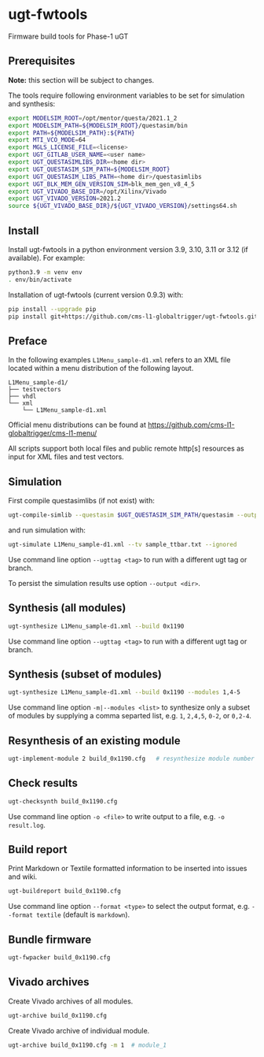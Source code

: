 # ugt-fwtools

Firmware build tools for Phase-1 uGT

## Prerequisites

**Note:** this section will be subject to changes.

The tools require following environment variables to be set
for simulation and synthesis:

```bash
export MODELSIM_ROOT=/opt/mentor/questa/2021.1_2
export MODELSIM_PATH=${MODELSIM_ROOT}/questasim/bin
export PATH=${MODELSIM_PATH}:${PATH}
export MTI_VCO_MODE=64
export MGLS_LICENSE_FILE=<license>
export UGT_GITLAB_USER_NAME=<user name>
export UGT_QUESTASIMLIBS_DIR=<home dir>
export UGT_QUESTASIM_SIM_PATH=${MODELSIM_ROOT}
export UGT_QUESTASIM_LIBS_PATH=<home dir>/questasimlibs
export UGT_BLK_MEM_GEN_VERSION_SIM=blk_mem_gen_v8_4_5
export UGT_VIVADO_BASE_DIR=/opt/Xilinx/Vivado
export UGT_VIVADO_VERSION=2021.2
source ${UGT_VIVADO_BASE_DIR}/${UGT_VIVADO_VERSION}/settings64.sh
```

## Install

Install ugt-fwtools in a python environment version 3.9, 3.10, 3.11 or 3.12 (if available).
For example:

```bash
python3.9 -m venv env
. env/bin/activate
```

Installation of ugt-fwtools (current version 0.9.3) with:

```bash
pip install --upgrade pip
pip install git+https://github.com/cms-l1-globaltrigger/ugt-fwtools.git@0.9.3
```

## Preface

In the following examples `L1Menu_sample-d1.xml` refers to an XML file located within
a menu distribution of the following layout.

```
L1Menu_sample-d1/
├── testvectors
├── vhdl
└── xml
    └── L1Menu_sample-d1.xml
```

Official menu distributions can be found at https://github.com/cms-l1-globaltrigger/cms-l1-menu/

All scripts support both local files and public remote http[s] resources as input
for XML files and test vectors.

## Simulation

First compile questasimlibs (if not exist) with:

```bash
ugt-compile-simlib --questasim $UGT_QUESTASIM_SIM_PATH/questasim --output $UGT_QUESTASIM_LIBS_PATH
```

and run simulation with:

```bash
ugt-simulate L1Menu_sample-d1.xml --tv sample_ttbar.txt --ignored
```

Use command line option `--ugttag <tag>` to run with a different ugt tag or branch.

To persist the simulation results use option `--output <dir>`.

## Synthesis (all modules)

```bash
ugt-synthesize L1Menu_sample-d1.xml --build 0x1190
```

Use command line option `--ugttag <tag>` to run with a different ugt tag or branch.

## Synthesis (subset of modules)

```bash
ugt-synthesize L1Menu_sample-d1.xml --build 0x1190 --modules 1,4-5
```

Use command line option `-m|--modules <list>` to synthesize only a subset of modules by supplying a comma separted list,
e.g. `1`, `2,4,5`, `0-2`, or `0,2-4`.

## Resynthesis of an existing module

```bash
ugt-implement-module 2 build_0x1190.cfg   # resynthesize module number 2
```

## Check results

```bash
ugt-checksynth build_0x1190.cfg
```

Use command line option `-o <file>` to write output to a file, e.g. `-o result.log`.

## Build report

Print Markdown or Textile formatted information to be inserted into issues and wiki.

```bash
ugt-buildreport build_0x1190.cfg
```

Use command line option `--format <type>` to select the output format, e.g. `--format textile` (default is `markdown`).

## Bundle firmware

```bash
ugt-fwpacker build_0x1190.cfg
```

## Vivado archives

Create Vivado archives of all modules.

```bash
ugt-archive build_0x1190.cfg
```

Create Vivado archive of individual module.

```bash
ugt-archive build_0x1190.cfg -m 1  # module_1
```
